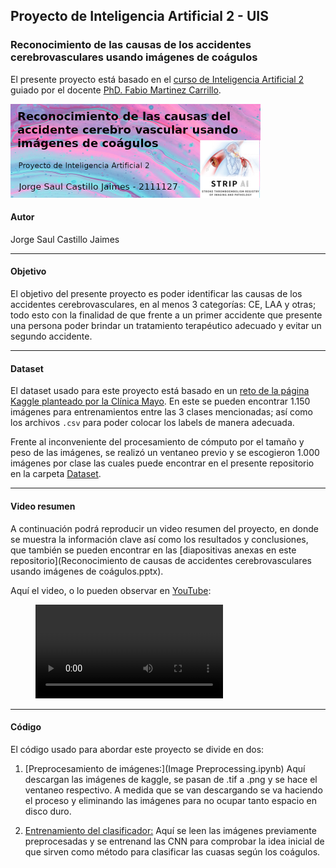 ## Proyecto de Inteligencia Artificial 2 - UIS 

### Reconocimiento de las causas de los accidentes cerebrovasculares usando imágenes de coágulos

El presente proyecto está basado en el [curso de Inteligencia Artificial 2](https://gitlab.com/bivl2ab/academico/cursos-uis/ai/ai-2-uis-student) guiado por el docente [PhD. Fabio Martinez Carrillo](https://scholar.google.com/citations?user=ee56iy4AAAAJ&hl=es).

<img src="banner.png" style="width:400px;">

#### Autor
Jorge Saul Castillo Jaimes

<hr>

#### Objetivo
El objetivo del presente proyecto es poder identificar las causas de los accidentes cerebrovasculares, en al menos 3 categorías: CE, LAA y otras; todo esto con la finalidad de que frente a un primer accidente que presente una persona poder brindar un tratamiento terapéutico adecuado y evitar un segundo accidente.

<hr>

#### Dataset
El dataset usado para este proyecto está basado en un [reto de la página Kaggle planteado por la Clínica Mayo](https://www.kaggle.com/competitions/mayo-clinic-strip-ai/data). En este se pueden encontrar 1.150 imágenes para entrenamientos entre las 3 clases mencionadas; así como los archivos `.csv` para poder colocar los labels de manera adecuada.

Frente al inconveniente del procesamiento de cómputo por el tamaño y peso de las imágenes, se realizó un ventaneo previo y se escogieron 1.000 imágenes por clase las cuales puede encontrar en el presente repositorio en la carpeta [Dataset](/Dataset).

<hr>

#### Video resumen
A continuación podrá reproducir un video resumen del proyecto, en donde se muestra la información clave así como los resultados y conclusiones, que también se pueden encontrar en las [diapositivas anexas en este repositorio](Reconocimiento de causas de accidentes cerebrovasculares usando imágenes de coágulos.pptx).

Aquí el video, o lo pueden observar en [YouTube](https://www.youtube.com/watch?v=CG-QkKukAb0):

<figure class="video_container">
  <video controls="true" allowfullscreen="true">
    <source src="video.mp4" type="video/mp4">
  </video>
</figure>

<hr>

#### Código
El código usado para abordar este proyecto se divide en dos:

1. [Preprocesamiento de imágenes:](Image Preprocessing.ipynb) Aquí descargan las imágenes de kaggle, se pasan de .tif a .png y se hace el ventaneo respectivo. A medida que se van descargando se va haciendo el proceso y eliminando las imágenes para no ocupar tanto espacio en disco duro.

2. [Entrenamiento del clasificador:](Project_Mayo_Clinic_Strip.ipynb) Aquí se leen las imágenes previamente preprocesadas y se entrenand las CNN para comprobar la idea inicial de que sirven como método para clasificar las cuasas según los coágulos.

